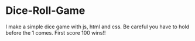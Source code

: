 # Dice-Roll-Game
I make a simple dice game with js, html and css. Be careful you have to hold before the 1 comes. First score 100 wins!! 
